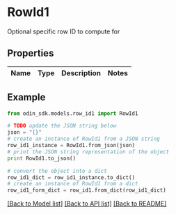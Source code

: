 # RowId1

Optional specific row ID to compute for

## Properties

Name | Type | Description | Notes
------------ | ------------- | ------------- | -------------

## Example

```python
from odin_sdk.models.row_id1 import RowId1

# TODO update the JSON string below
json = "{}"
# create an instance of RowId1 from a JSON string
row_id1_instance = RowId1.from_json(json)
# print the JSON string representation of the object
print RowId1.to_json()

# convert the object into a dict
row_id1_dict = row_id1_instance.to_dict()
# create an instance of RowId1 from a dict
row_id1_form_dict = row_id1.from_dict(row_id1_dict)
```
[[Back to Model list]](../README.md#documentation-for-models) [[Back to API list]](../README.md#documentation-for-api-endpoints) [[Back to README]](../README.md)


